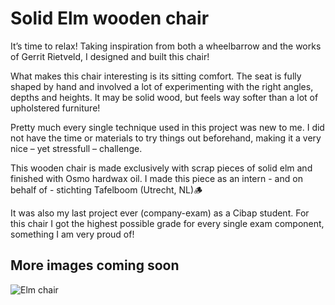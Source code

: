 # Solid Elm wooden chair

It’s time to relax! Taking inspiration from both a wheelbarrow and the works of Gerrit Rietveld, I designed and built this chair!

What makes this chair interesting is its sitting comfort. The seat is fully shaped by hand and involved a lot of experimenting with the right angles, depths and heights. It may be solid wood, but feels way softer than a lot of upholstered furniture!

Pretty much every single technique used in this project was new to me. I did not have the time or materials to try things out beforehand, making it a very nice – yet stressfull – challenge.

This wooden chair is made exclusively with scrap pieces of solid elm and finished with Osmo hardwax oil. I made this piece as an intern - and on behalf of - stichting Tafelboom (Utrecht, NL)🪵 

It was also my last project ever (company-exam) as a Cibap student. For this chair I got the highest possible grade for every single exam component, something I am very proud of!

## More images coming soon
![Elm chair](https://github.com/user-attachments/assets/9468bec6-4070-49c6-9cf1-ff4bd4e450ce)

